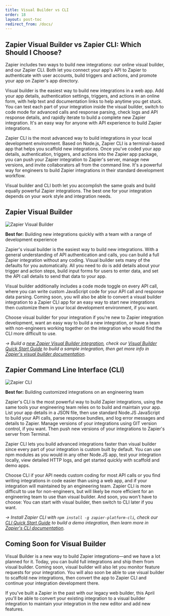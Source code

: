```yaml
---
title: Visual Builder vs CLI
order: 18
layout: post-toc
redirect_from: /docs/
---
```


## Zapier Visual Builder vs Zapier CLI: Which Should I Choose?

Zapier includes two ways to build new integrations: our online visual builder, and our Zapier CLI. Both let you connect your app's API to Zapier to authenticate with user accounts, build triggers and actions, and promote your app on Zapier's app directory.

Visual builder is the easiest way to build new integrations in a web app. Add your app details, authentication settings, triggers, and actions in an online form, with help text and documentation links to help anytime you get stuck. You can test each part of your integration inside the visual builder, switch to code mode for advanced calls and response parsing, check logs and API response details, and rapidly iterate to build a complete new Zapier integration. It's an easy way for anyone with API experience to build Zapier integrations.

Zapier CLI is the most advanced way to build integrations in your local development environment. Based on Node.js, Zapier CLI is a terminal-based app that helps you scaffold new integrations. Once you've coded your app details, authentication, triggers, and actions into the Zapier app package, you can push your Zapier integration to Zapier's server, manage new versions, and invite collaborators all from the command line. It's a powerful way for engineers to build Zapier integrations in their standard development workflow.

Visual builder and CLI both let you accomplish the same goals and build equally powerful Zapier integrations. The best one for your integration depends on your work style and integration needs.

## Zapier Visual Builder

![Zapier Visual Builder](https://cdn.zapier.com/storage/photos/26cc01881a504fa51d81dea890fde1e5.png)

**Best for:** Building new integrations quickly with a team with a range of development experience

Zapier's visual builder is the easiest way to build new integrations. With a general understanding of API authentication and calls, you can build a full Zapier integration without any coding. Visual builder sets many of the defaults for you automatically. All you need to do is add details about your trigger and action steps, build input forms for users to enter data, and set the API call details to send that data to your app.

Visual builder additionally includes a code mode toggle on every API call, where you can write custom JavaScript code for your API call and response data parsing. Coming soon, you will also be able to convert a visual builder integration to a Zapier CLI app for an easy way to start new integrations then customize them in your local development environment, if you want.

Choose visual builder for your integration if you're new to Zapier integration development, want an easy way to build a new integration, or have a team with non-engineers working together on the integration who would find the CLI more difficult to use. 

*→ Build a [new Zapier Visual Builder integration](https://zapier.com/app/developer/app/new), check our [Visual Builder Quick Start Guide](https://zapier.github.io/visual-builder/quickstart/introduction) to build a sample integration, then get more info in [Zapier's visual builder documentation](https://zapier.github.io/visual-builder/docs/intro).*

## Zapier Command Line Interface (CLI)

![Zapier CLI](https://cdn.zapier.com/storage/photos/27d28a5fdd0c878d7558b4abd4f106ec.png)

**Best for:** Building customized integrations on an engineering team

Zapier's CLI is the most powerful way to build Zapier integrations, using the same tools your engineering team relies on to build and maintain your app. List your app details in a JSON file, then use standard Node.JS JavaScript to build your API calls, parse response bundles, and log error messages and details to Zapier. Manage versions of your integrations using GIT version control, if you want. Then push new versions of your integrations to Zapier's server from Terminal.

Zapier CLI lets you build advanced integrations faster than visual builder since every part of your integration is custom built by default. You can use npm modules as you would in any other Node.JS app, test your integration locally, view detailed HTTP logs, and get started quickly with scaffold and demo apps.

Choose CLI if your API needs custom coding for most API calls or you find writing integrations in code easier than using a web app, and if your integration will maintained by an engineering team. Zapier CLI is more difficult to use for non-engineers, but will likely be more efficient for an engineering team to use than visual builder. And soon, you won't have to choose: You can start with visual builder, then switch to CLI later if you want.

*‌→ Install Zapier CLI with `npm install -g zapier-platform-cli`, check our [CLI Quick Start Guide](https://zapier.com/developer/start/introduction) to build a demo integration, then learn more in [Zapier's CLI documentation](https://zapier.github.io/zapier-platform-cli/).*

## Coming Soon for Visual Builder

Visual Builder is a new way to build Zapier integrations—and we have a lot planned for it. Today, you can build full integrations and ship them from visual builder. Coming soon, visual builder will also let you monitor feature requests for your integration. You will also soon be able to use visual builder to scaffold new integrations, then convert the app to Zapier CLI and continue your integration development there.

If you've built a Zapier in the past with our legacy web builder, this April you'll be able to convert your existing integration to a visual builder integration to maintain your integration in the new editor and add new features.